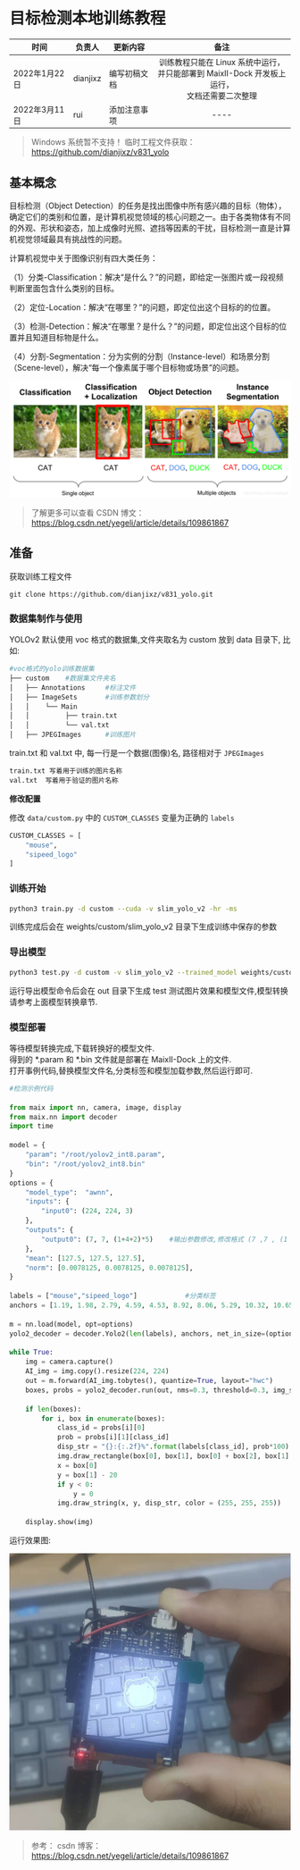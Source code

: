 # 目标检测本地训练教程

| 时间 | 负责人 | 更新内容 | 备注 |
| --- | --- | --- | :---: |
| 2022年1月22日 | dianjixz | 编写初稿文档 | 训练教程只能在 Linux 系统中运行，<br>并只能部署到 MaixII-Dock 开发板上运行，<br>文档还需要二次整理 |
| 2022年3月11日 | rui | 添加注意事项 | ---- |

> Windows 系统暂不支持！
> 临时工程文件获取：https://github.com/dianjixz/v831_yolo

## 基本概念
目标检测（Object Detection）的任务是找出图像中所有感兴趣的目标（物体），确定它们的类别和位置，是计算机视觉领域的核心问题之一。由于各类物体有不同的外观、形状和姿态，加上成像时光照、遮挡等因素的干扰，目标检测一直是计算机视觉领域最具有挑战性的问题。

计算机视觉中关于图像识别有四大类任务：

（1）分类-Classification：解决“是什么？”的问题，即给定一张图片或一段视频判断里面包含什么类别的目标。

（2）定位-Location：解决“在哪里？”的问题，即定位出这个目标的的位置。

（3）检测-Detection：解决“在哪里？是什么？”的问题，即定位出这个目标的位置并且知道目标物是什么。

（4）分割-Segmentation：分为实例的分割（Instance-level）和场景分割（Scene-level），解决“每一个像素属于哪个目标物或场景”的问题。

![](./dnn/yolo.png)

> 了解更多可以查看 CSDN 博文：<https://blog.csdn.net/yegeli/article/details/109861867>

## 准备

获取训练工程文件

    git clone https://github.com/dianjixz/v831_yolo.git

### 数据集制作与使用  

YOLOv2 默认使用 voc 格式的数据集,文件夹取名为 custom 放到 data 目录下, 比如:
~~~ bash
#voc格式的yolo训练数据集
├── custom    #数据集文件夹名
│   ├── Annotations		#标注文件
│   ├── ImageSets		#训练参数划分
│   │    └── Main
│   │         ├── train.txt
│   │         └── val.txt
│   ├── JPEGImages		#训练图片
~~~

train.txt 和 val.txt 中, 每一行是一个数据(图像)名, 路径相对于 `JPEGImages`
~~~ bash
train.txt 写着用于训练的图片名称
val.txt  写着用于验证的图片名称
~~~
**修改配置**

修改 `data/custom.py` 中的 `CUSTOM_CLASSES` 变量为正确的 `labels`
~~~ python
CUSTOM_CLASSES = [
    "mouse",
    "sipeed_logo"
]
~~~

### 训练开始

~~~ bash
python3 train.py -d custom --cuda -v slim_yolo_v2 -hr -ms
~~~

[//]: # "或者安装好horovod, 然后多卡训练"
[//]: # "~~~ bash"
[//]: # "horovodrun -np 4 python train.py -d custom --cuda -v slim_yolo_v2 -hr -ms"
[//]: # "~~~"

训练完成后会在 weights/custom/slim_yolo_v2 目录下生成训练中保存的参数

### 导出模型

~~~ bash
python3 test.py -d custom -v slim_yolo_v2 --trained_model weights/custom/slim_yolo_v2/slim_yolo_v2_1000.pth --visual_threshold 0.3 -size 224 --export
~~~

运行导出模型命令后会在 out 目录下生成 test 测试图片效果和模型文件,模型转换请参考上面模型转换章节.

### 模型部署  
等待模型转换完成,下载转换好的模型文件.  
得到的 *.param 和 *.bin 文件就是部署在 MaixII-Dock 上的文件.  
打开事例代码,替换模型文件名,分类标签和模型加载参数,然后运行即可. 
~~~ python
#检测示例代码

from maix import nn, camera, image, display
from maix.nn import decoder
import time

model = {
    "param": "/root/yolov2_int8.param",
    "bin": "/root/yolov2_int8.bin"
}
options = {
    "model_type":  "awnn",
    "inputs": {
        "input0": (224, 224, 3)
    },
    "outputs": {
        "output0": (7, 7, (1+4+2)*5)    #输出参数修改,修改格式 (7 ,7 , (1 + 4 + "类别数量" ) * 5)
    },
    "mean": [127.5, 127.5, 127.5],
    "norm": [0.0078125, 0.0078125, 0.0078125],
}

labels = ["mouse","sipeed_logo"]            #分类标签
anchors = [1.19, 1.98, 2.79, 4.59, 4.53, 8.92, 8.06, 5.29, 10.32, 10.65]

m = nn.load(model, opt=options)
yolo2_decoder = decoder.Yolo2(len(labels), anchors, net_in_size=(options["inputs"]["input0"][0], options["inputs"]["input0"][1]), net_out_size=(7, 7))

while True:
    img = camera.capture()
    AI_img = img.copy().resize(224, 224)
    out = m.forward(AI_img.tobytes(), quantize=True, layout="hwc")
    boxes, probs = yolo2_decoder.run(out, nms=0.3, threshold=0.3, img_size=(options["inputs"]["input0"][0], options["inputs"]["input0"][1]))

    if len(boxes):
        for i, box in enumerate(boxes):
            class_id = probs[i][0]
            prob = probs[i][1][class_id]
            disp_str = "{}:{:.2f}%".format(labels[class_id], prob*100)
            img.draw_rectangle(box[0], box[1], box[0] + box[2], box[1] + box[3], color = (255, 255, 255))
            x = box[0]
            y = box[1] - 20
            if y < 0:
                y = 0
            img.draw_string(x, y, disp_str, color = (255, 255, 255))

    display.show(img)


~~~

运行效果图:

![](./dnn/yolo_test.jpg)


> 参考：
>csdn 博客：https://blog.csdn.net/yegeli/article/details/109861867
